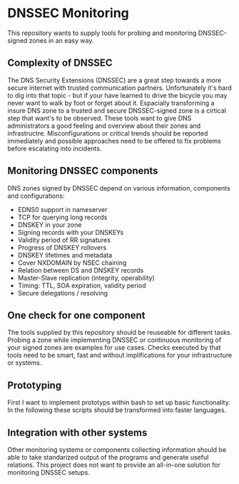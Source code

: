 DNSSEC Monitoring
=================

This repository wants to supply tools for probing and monitoring DNSSEC-signed zones in an easy way.

Complexity of DNSSEC
--------------------

The DNS Security Extensions (DNSSEC) are a great step towards a more secure internet with trusted communication partners.
Unfortunately it's hard to dig into that topic - but if your have learned to drive the bicycle you may never want to walk by foot or forget about it.
Espacially transforming a insure DNS zone to a trusted and secure DNSSEC-signed zone is a cirtical step that want's to be observed.
These tools want to give DNS administrators a good feeling and overview about their zones and infrastructre.
Misconfigurations or critical trends should be reported immediately and possible approaches need to be offered to fix problems before escalating into incidents.

Monitoring DNSSEC components
----------------------------

DNS zones signed by DNSSEC depend on various information, components and configurations:
* EDNS0 support in nameserver
* TCP for querying long records
* DNSKEY in your zone
* Signing records with your DNSKEYs
* Validity period of RR signatures
* Progress of DNSKEY rollovers
* DNSKEY lifetimes and metadata
* Cover NXDOMAIN by NSEC chaining
* Relation between DS and DNSKEY records
* Master-Slave replication (integrity, operability)
* Timing: TTL, SOA expiration, validity period
* Secure delegations / resolving

One check for one component
---------------------------

The tools supplied by this repository should be reuseable for different tasks.
Probing a zone while implementing DNSSEC or continuous monitoring of your signed zones are examples for use cases.
Checks executed by that tools need to be smart, fast and without implifications for your infrastructure or systems.

Prototyping
-----------

First I want to implement prototyps within bash to set up basic functionality.
In the following these scripts should be transformed into faster languages.

Integration with other systems
------------------------------

Other monitoring systems or components collecting information should be able to take standarized output of the programs and generate useful relations.
This project does not want to provide an all-in-one solution for monitoring DNSSEC setups.
